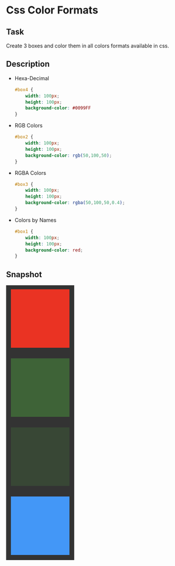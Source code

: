 # Css Color Formats

## Task

Create 3 boxes and color them in all colors formats available in css.

## Description

- Hexa-Decimal

    ```css
    #box4 {
        width: 100px;
        height: 100px;
        background-color: #0099FF
    }
    ```

- RGB Colors

    ```css
    #box2 {
        width: 100px;
        height: 100px;
        background-color: rgb(50,100,50);
    }
    ```

- RGBA Colors

    ```css
    #box3 {
        width: 100px;
        height: 100px;
        background-color: rgba(50,100,50,0.4);
    }
    ```

- Colors by Names

    ```css
    #box1 {
        width: 100px;
        height: 100px;
        background-color: red;
    }
    ```

## Snapshot

![Snapshot](snapshot.png)